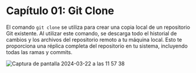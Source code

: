 # Capítulo 01: Git Clone

El comando `git clone` se utiliza para crear una copia local de un repositorio Git existente. Al utilizar este comando, se descarga todo el historial de cambios y los archivos del repositorio remoto a tu máquina local. Esto te proporciona una réplica completa del repositorio en tu sistema, incluyendo todas las ramas y commits.

![Captura de pantalla 2024-03-22 a las 11 57 38](https://github.com/paurm994/learn-github-fork/assets/164336018/6f24cdf0-7bbf-46ea-aebe-1b0c4086e4e2)
